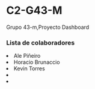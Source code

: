# C2-G43-M

Grupo 43-m,Proyecto Dashboard

<h3>Lista de colaboradores</h3>
<li>Ale Piñeiro</li>
<li>Horacio Brunaccio</li>
<li>Kevin Torres</li>
<li></li>
<li></li>

